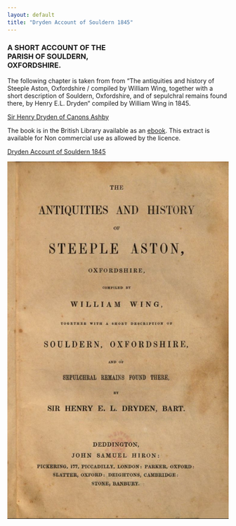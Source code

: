 ```yaml
---
layout: default
title: "Dryden Account of Souldern 1845"
---
```


### A SHORT ACCOUNT OF THE<br>PARISH OF SOULDERN,<br>OXFORDSHIRE.


The following chapter is taken from from &ldquo;The antiquities and history of Steeple Aston, Oxfordshire / compiled by William Wing, together with a short description of Souldern, Oxfordshire, and of sepulchral remains found there, by Henry E.L. Dryden&ldquo; compiled by William Wing in 1845.

[Sir Henry Dryden of Canons Ashby](https://www.nationaltrust.org.uk/canons-ashby/features/sir-henry-dryden-the-antiquary)

The book is in the British Library available as an [ebook](http://access.bl.uk/item/viewer/ark:/81055/vdc_100048351802.0x000001#?c=0&m=0&s=0&cv=0&xywh=-575%2C0%2C2700%2C2463). This extract is available for Non commercial use as allowed by the licence.


[Dryden Account of Souldern 1845](dryden.html)

[![Dryden Account of Souldern 1845](wing-cover.png)](dryden.html)
